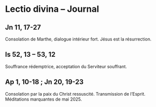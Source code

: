 # Lectio divina – Journal

## Jn 11, 17-27
Consolation de Marthe, dialogue intérieur fort. Jésus est la résurrection.

## Is 52, 13 – 53, 12
Souffrance rédemptrice, acceptation du Serviteur souffrant.

## Ap 1, 10-18 ; Jn 20, 19-23
Consolation par la paix du Christ ressuscité. Transmission de l’Esprit. 
Méditations marquantes de mai 2025.
